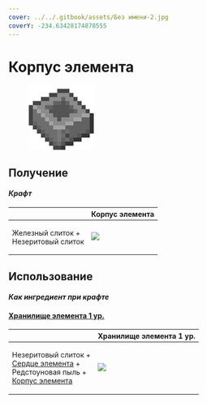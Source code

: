 ```yaml
---
cover: ../../.gitbook/assets/Без имени-2.jpg
coverY: -234.63428174878555
---
```


# Корпус элемента

<figure><img src="../../.gitbook/assets/item_cell_housing_128.png" alt=""><figcaption></figcaption></figure>

## Получение

#### _Крафт_

|                                                | Корпус элемента                                    |
| ---------------------------------------------- | -------------------------------------------------- |
| <p>Железный слиток +<br>Незеритовый слиток</p> | ![](../../.gitbook/assets/item\_cell\_housing.png) |

## Использование

#### _Как ингредиент при крафте_

#### [Хранилище элемента 1 ур.](item\_storage\_cell\_1k.md)

|                                                                                                                                                          | Хранилище элемента 1 ур.                               |
| -------------------------------------------------------------------------------------------------------------------------------------------------------- | ------------------------------------------------------ |
| <p>Незеритовый слиток +<br><a href="item_life.md">Сердце элемента</a> +<br>Редстоуновая пыль +<br><a href="item_cell_housing.md">Корпус элемента</a></p> | ![](../../.gitbook/assets/item\_storage\_cell\_1k.png) |
